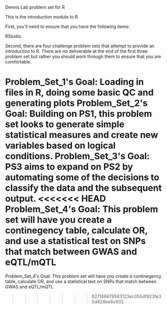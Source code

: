 Dennis Lab problem set for R

This is the introduction module to R

First, you'll need to ensure that you have the following items:

RStudio

Second, there are four challenge problem sets that attempt to provide an introduction to R. There are no deliverable at the end of the first three problem set but rather you should work through them to ensure that you are comfortable.

Problem_Set_1's Goal: Loading in files in R, doing some basic QC and generating plots
Problem_Set_2's Goal: Building on PS1, this problem set looks to generate simple statistical measures and create new variables based on logical conditions.
Problem_Set_3's Goal: PS3 aims to expand on PS2 by automating some of the decisions to classify the data and the subsequent output.
<<<<<<< HEAD
Problem_Set_4's Goal: This problem set will have you create a continegency table, calculate OR, and use a statistical test on SNPs that match between GWAS and eQTL/mQTL
=======
Problem_Set_4's Goal: This problem set will have you create a continegency table, calculate OR, and use a statistical test on SNPs that match between GWAS and eQTL/mQTL
>>>>>>> 627f49678563123ec055df923fe35d424be6c602
